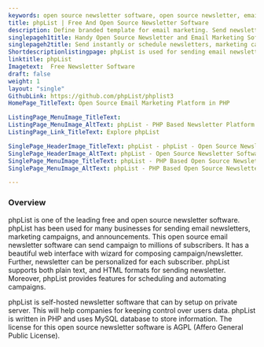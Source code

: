 ```yaml
---
keywords: open source newsletter software, open source newsletter, email list management, free email list management, self hosted newsletter, open source email campaign software
title: phpList | Free And Open Source Newsletter Software
description: Define branded template for email marketing. Send newsletter, new offers, critical announcements and urgent updates to any number of subscribers.
singlepageh1title: Handy Open Source Newsletter and Email Marketing Software
singlepageh2title: Send instantly or schedule newsletters, marketing campaigns and announcements by email to a large numbers of subscribers.
Shortdescriptionlistingpage: phpList is used for sending email newsletters, announcements and notifications. It is designed to send a single message (a campaign), by email to large numbers of recipients (subscribers).
linktitle: phpList
Imagetext:  Free Newsletter Software 
draft: false
weight: 1
layout: "single"
GithubLink: https://github.com/phpList/phplist3
HomePage_TitleText: Open Source Email Marketing Platform in PHP

ListingPage_MenuImage_TitleText: 
ListingPage_MenuImage_AltText: phpList - PHP Based Newsletter Platform
ListingPage_Link_TitleText: Explore phpList

SinglePage_HeaderImage_TitleText: phpList - phpList - Open Source Newsletter Software
SinglePage_HeaderImage_AltText: phpList - Open Source Newsletter Software
SinglePage_MenuImage_TitleText: phpList - PHP Based Open Source Newsletter Platform
SinglePage_MenuImage_AltText: phpList - PHP Based Open Source Newsletter Platform

---
```


### **Overview** 

phpList is one of the leading free and open source newsletter software. phpList has been used for many businesses for sending email newsletters, marketing campaigns, and announcements. This open source email newsletter software can send campaign to millions of subscribers. It has a beautiful web interface with wizard for composing campaign/newsletter. Further, newsletter can be personalized for each subscriber. phpList supports both plain text, and HTML formats for sending newsletter. Moreover, phpList provides features for scheduling and automating campaigns.

phpList is self-hosted newsletter software that can by setup on private server. This will help companies for keeping control over users data. phpList is written in PHP and uses MySQL database to store information. The license for this open source newsletter software is AGPL (Affero General Public License).